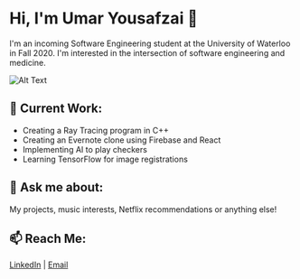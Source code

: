 # Hi, I'm Umar Yousafzai 👋

I'm an incoming Software Engineering student at the University of Waterloo in Fall 2020. I'm interested in the intersection of software engineering and medicine. 

![Alt Text](https://media.giphy.com/media/LmNwrBhejkK9EFP504/giphy.gif)
<!--I have previously worked as a research student at Princess Margaret Cancer Centre to analyze image registration algorithms for tumour delineations. I'm interested in the intersection between software engineering and medicine. -->

## 🔭 Current Work:
* Creating a Ray Tracing program in C++
* Creating an Evernote clone using Firebase and React
* Implementing AI to play checkers 
* Learning TensorFlow for image registrations 

## 💬 Ask me about:
My projects, music interests, Netflix recommendations or anything else!

## 📫 Reach Me: 

[LinkedIn](https://www.linkedin.com/in/umar-yousafzai/ "LinkedIn") | [Email](mailto:uyousafz@uwaterloo.ca)

<!--
**uyousafzai54/uyousafzai54** is a ✨ _special_ ✨ repository because its `README.md` (this file) appears on your GitHub profile.

Here are some ideas to get you started:

- 🔭 I’m currently working on ...
- 🌱 I’m currently learning ...
- 👯 I’m looking to collaborate on ...
- 🤔 I’m looking for help with ...
- 💬 Ask me about ...
- 📫 How to reach me: ...
- 😄 Pronouns: ...
- ⚡ Fun fact: ...
-->
